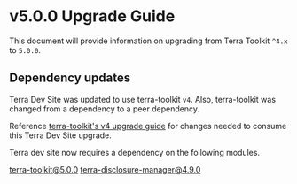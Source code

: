 # v5.0.0 Upgrade Guide

This document will provide information on upgrading from Terra Toolkit `^4.x` to `5.0.0`.

## Dependency updates
Terra Dev Site was updated to use terra-toolkit `v4`. Also, terra-toolkit was changed from a dependency to a peer dependency.

Reference [terra-toolkit's v4 upgrade guide](https://github.com/cerner/terra-toolkit/blob/master/docs/TerraToolkitUpgradeGuide-v4.0.0.md) for changes needed to consume this Terra Dev Site upgrade.

Terra dev site now requires a dependency on the following modules.

terra-toolkit@5.0.0
terra-disclosure-manager@4.9.0
